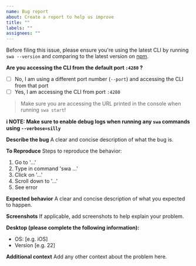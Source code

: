 ```yaml
---
name: Bug report
about: Create a report to help us improve
title: ""
labels: ""
assignees: ""
---
```


Before filing this issue, please ensure you're using the latest CLI by running `swa --version` and comparing to the latest version on [npm](https://www.npmjs.com/package/@azure/static-web-apps-cli).


**Are you accessing the CLI from the default port `:4280` ?**

- [ ] No, I am using a different port number (`--port`) and accessing the CLI from that port
- [ ] Yes, I am accessing the CLI from port `:4280`

> Make sure you are accessing the URL printed in the console when running `swa start`!

**ℹ️ NOTE: Make sure to enable debug logs when running any `swa` commands using `--verbose=silly`**


**Describe the bug**
A clear and concise description of what the bug is.


**To Reproduce**
Steps to reproduce the behavior:

1. Go to '...'
2. Type in command 'swa ...'
3. Click on '...'
4. Scroll down to '...'
5. See error


**Expected behavior**
A clear and concise description of what you expected to happen.


**Screenshots**
If applicable, add screenshots to help explain your problem.


**Desktop (please complete the following information):**

- OS: [e.g. iOS]
- Version [e.g. 22]


**Additional context**
Add any other context about the problem here.
